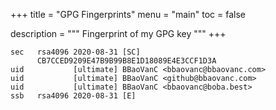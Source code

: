 +++
title = "GPG Fingerprints"
menu = "main"
toc = false

description = """
Fingerprint of my GPG key
"""
+++

```
sec   rsa4096 2020-08-31 [SC]
      CB7CCED9209E47B9B99B8E1D18089E4E3CCF1D3A
uid           [ultimate] BBaoVanC <bbaovanc@bbaovanc.com>
uid           [ultimate] BBaoVanC <github@bbaovanc.com>
uid           [ultimate] BBaoVanC <bbaovanc@boba.best>
ssb   rsa4096 2020-08-31 [E]
```
